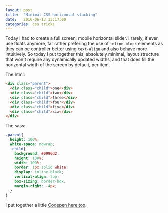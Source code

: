 ```yaml
---
layout: post
title:  "Minimal CSS horizontal stacking"
date:   2016-06-13 13:17:00
categories: css tricks
---
```


Today I had to create a full screen, mobile horizontal slider. I rarely, if ever use floats anymore, far rather prefering the use of `inline-block` elements as they can be controller better using `text-align` and also behave more intuitively. So today I put together this, absolutely minimal, layout structure that won't require any dynamically updated widths, and that does fill the horizontal width of the screen by default, per item. 

The html:

```html
<div class="parent">
  <div class="child">one</div>
  <div class="child">two</div>
  <div class="child">three</div>
  <div class="child">four</div>
  <div class="child">five</div>
  <div class="child">six</div>
</div>

```
The sass:

```scss
.parent{
  height: 100%;
  white-space: nowrap;
  .child{
    background: #0996d2;
    height: 100%;
    width: 100%;
    border: 1px solid white;
    display: inline-block;
    vertical-align: top;
    box-sizing: border-box;
    margin-right: -4px;
  }
}

```
I put together a little [Codepen here too][codepen].


[codepen]: https://codepen.io/linearza/pen/JKXNZN